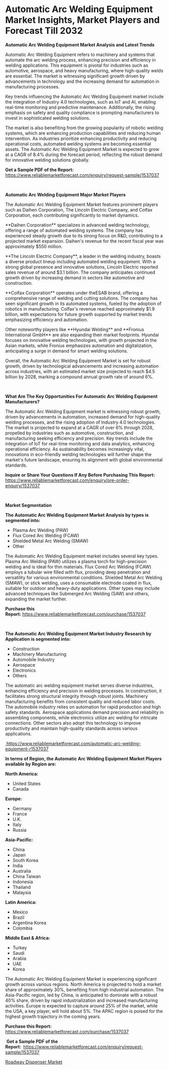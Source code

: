 <p><h1>Automatic Arc Welding Equipment Market Insights, Market Players and Forecast Till 2032</h1></p><p><strong>Automatic Arc Welding Equipment Market Analysis and Latest Trends</strong></p>
<p><p>Automatic Arc Welding Equipment refers to machinery and systems that automate the arc welding process, enhancing precision and efficiency in welding applications. This equipment is pivotal for industries such as automotive, aerospace, and heavy manufacturing, where high-quality welds are essential. The market is witnessing significant growth driven by advancements in technology and the increasing demand for automation in manufacturing processes. </p><p>Key trends influencing the Automatic Arc Welding Equipment market include the integration of Industry 4.0 technologies, such as IoT and AI, enabling real-time monitoring and predictive maintenance. Additionally, the rising emphasis on safety and quality compliance is prompting manufacturers to invest in sophisticated welding solutions. </p><p>The market is also benefiting from the growing popularity of robotic welding systems, which are enhancing production capabilities and reducing human intervention. As industries prioritize enhancing productivity and reducing operational costs, automated welding systems are becoming essential assets. The Automatic Arc Welding Equipment Market is expected to grow at a CAGR of 8.4% during the forecast period, reflecting the robust demand for innovative welding solutions globally.</p></p>
<p><strong>Get a Sample PDF of the Report:&nbsp;</strong> <a href="https://www.reliablemarketforecast.com/enquiry/request-sample/1537037?utm_campaign=1789&utm_medium=2&utm_source=Github&utm_content=ia&utm_term=11042025&utm_id=automatic-arc-welding-equipment">https://www.reliablemarketforecast.com/enquiry/request-sample/1537037</a></p>
<p>&nbsp;</p>
<p><strong>Automatic Arc Welding Equipment Major Market Players</strong></p>
<p><p>The Automatic Arc Welding Equipment Market features prominent players such as Daihen Corporation, The Lincoln Electric Company, and Colfax Corporation, each contributing significantly to market dynamics.</p><p>**Daihen Corporation** specializes in advanced welding technology, offering a range of automated welding systems. The company has experienced steady growth due to its strong focus on R&D, contributing to a projected market expansion. Daihen's revenue for the recent fiscal year was approximately $550 million.</p><p>**The Lincoln Electric Company**, a leader in the welding industry, boasts a diverse product lineup including automated welding equipment. With a strong global presence and innovative solutions, Lincoln Electric reported sales revenue of around $3.1 billion. The company anticipates continued growth driven by increasing demand in sectors like automotive and construction.</p><p>**Colfax Corporation** operates under theESAB brand, offering a comprehensive range of welding and cutting solutions. The company has seen significant growth in its automated systems, fueled by the adoption of robotics in manufacturing. Colfax's revenue reached approximately $1.9 billion, with expectations for future growth supported by market trends emphasizing efficiency and automation.</p><p>Other noteworthy players like **Hyundai Welding** and **Fronius International GmbH** are also expanding their market footprints. Hyundai focuses on innovative welding technologies, with growth projected in the Asian markets, while Fronius emphasizes automation and digitalization, anticipating a surge in demand for smart welding solutions.</p><p>Overall, the Automatic Arc Welding Equipment Market is set for robust growth, driven by technological advancements and increasing automation across industries, with an estimated market size projected to reach $4.5 billion by 2028, marking a compound annual growth rate of around 6%.</p></p>
<p>&nbsp;</p>
<p><strong>What Are The Key Opportunities For Automatic Arc Welding Equipment Manufacturers?</strong></p>
<p><p>The Automatic Arc Welding Equipment market is witnessing robust growth, driven by advancements in automation, increased demand for high-quality welding processes, and the rising adoption of Industry 4.0 technologies. The market is projected to expand at a CAGR of over 6% through 2028, propelled by industries such as automotive, construction, and manufacturing seeking efficiency and precision. Key trends include the integration of IoT for real-time monitoring and data analytics, enhancing operational efficiency. As sustainability becomes increasingly vital, innovations in eco-friendly welding technologies will further shape the market's future landscape, ensuring its alignment with global environmental standards.</p></p>
<p><strong>Inquire or Share Your Questions If Any Before Purchasing This Report:</strong> <a href="https://www.reliablemarketforecast.com/enquiry/pre-order-enquiry/1537037?utm_campaign=1789&utm_medium=2&utm_source=Github&utm_content=ia&utm_term=11042025&utm_id=automatic-arc-welding-equipment">https://www.reliablemarketforecast.com/enquiry/pre-order-enquiry/1537037</a></p>
<p>&nbsp;</p>
<p><strong>Market Segmentation</strong></p>
<p><strong>The Automatic Arc Welding Equipment Market Analysis by types is segmented into:</strong></p>
<p><ul><li>Plasma Arc Welding (PAW)</li><li>Flux Cored Arc Welding (FCAW)</li><li>Shielded Metal Arc Welding (SMAW)</li><li>Other</li></ul></p>
<p><p>The Automatic Arc Welding Equipment market includes several key types. Plasma Arc Welding (PAW) utilizes a plasma torch for high-precision welding and is ideal for thin materials. Flux Cored Arc Welding (FCAW) employs a tubular wire filled with flux, providing deep penetration and versatility for various environmental conditions. Shielded Metal Arc Welding (SMAW), or stick welding, uses a consumable electrode coated in flux, suitable for outdoor and heavy-duty applications. Other types may include advanced techniques like Submerged Arc Welding (SAW) and others, expanding the market further.</p></p>
<p><strong>Purchase this Report:&nbsp;</strong><a href="https://www.reliablemarketforecast.com/purchase/1537037?utm_campaign=1789&utm_medium=2&utm_source=Github&utm_content=ia&utm_term=11042025&utm_id=automatic-arc-welding-equipment">https://www.reliablemarketforecast.com/purchase/1537037</a></p>
<p>&nbsp;</p>
<p><strong>The Automatic Arc Welding Equipment Market Industry Research by Application is segmented into:</strong></p>
<p><ul><li>Construction</li><li>Machinery Manufacturing</li><li>Automobile Industry</li><li>Aerospace</li><li>Electronics</li><li>Others</li></ul></p>
<p><p>The automatic arc welding equipment market serves diverse industries, enhancing efficiency and precision in welding processes. In construction, it facilitates strong structural integrity through robust joints. Machinery manufacturing benefits from consistent quality and reduced labor costs. The automobile industry relies on automation for rapid production and high safety standards. Aerospace applications demand precision and reliability in assembling components, while electronics utilize arc welding for intricate connections. Other sectors also adopt this technology to improve productivity and maintain high-quality standards across various applications.</p></p>
<p><a href="https://www.reliablemarketforecast.com/automatic-arc-welding-equipment-r1537037?utm_campaign=1789&utm_medium=2&utm_source=Github&utm_content=ia&utm_term=11042025&utm_id=automatic-arc-welding-equipment">&nbsp;https://www.reliablemarketforecast.com/automatic-arc-welding-equipment-r1537037</a></p>
<p><strong>In terms of Region, the Automatic Arc Welding Equipment Market Players available by Region are:</strong></p>
<p>
    <p> <strong> North America: </strong>
        <ul>
            <li>United States</li>
            <li>Canada</li>
        </ul>
        </p> 
    <p> <strong> Europe: </strong>
        <ul>
            <li>Germany</li>
            <li>France</li>
            <li>U.K.</li>
            <li>Italy</li>
            <li>Russia</li>
        </ul>
        </p> 
    <p> <strong> Asia-Pacific: </strong>
        <ul>
            <li>China</li>
            <li>Japan</li>
            <li>South Korea</li>
            <li>India</li>
            <li>Australia</li>
            <li>China Taiwan</li>
            <li>Indonesia</li>
            <li>Thailand</li>
            <li>Malaysia</li>
        </ul>
        </p> 
    <p> <strong> Latin America: </strong>
        <ul>
            <li>Mexico</li>
            <li>Brazil</li>
            <li>Argentina Korea</li>
            <li>Colombia</li>
        </ul>
        </p> 
    <p> <strong> Middle East & Africa: </strong>
        <ul>
            <li>Turkey</li>
            <li>Saudi</li>
            <li>Arabia</li>
            <li>UAE</li>
            <li>Korea</li>
        </ul>
    </p>
    </p>
<p><p>The Automatic Arc Welding Equipment Market is experiencing significant growth across various regions. North America is projected to hold a market share of approximately 30%, benefiting from high industrial automation. The Asia-Pacific region, led by China, is anticipated to dominate with a robust 40% share, driven by rapid industrialization and increased manufacturing activities. Europe is expected to capture around 25% of the market, while the USA, a key player, will hold about 5%. The APAC region is poised for the highest growth trajectory in the coming years.</p></p>
<p><strong>Purchase this Report: </strong><a href="https://www.reliablemarketforecast.com/purchase/1537037?utm_campaign=1789&utm_medium=2&utm_source=Github&utm_content=ia&utm_term=11042025&utm_id=automatic-arc-welding-equipment">https://www.reliablemarketforecast.com/purchase/1537037</a></p>
<p>&nbsp;<strong>Get a Sample PDF of the Report:&nbsp;&nbsp;</strong><a href="https://www.reliablemarketforecast.com/enquiry/request-sample/1537037?utm_campaign=1789&utm_medium=2&utm_source=Github&utm_content=ia&utm_term=11042025&utm_id=automatic-arc-welding-equipment">https://www.reliablemarketforecast.com/enquiry/request-sample/1537037</a></p>
<p><strong></strong></p>
<p><p><a href="https://github.com/haaszgettre6/Market-Research-Report-List-1/blob/main/roadway-dispenser-market.md?utm_campaign=1789&utm_medium=2&utm_source=Github&utm_content=ia&utm_term=11042025&utm_id=automatic-arc-welding-equipment">Roadway Dispenser Market</a></p></p>
